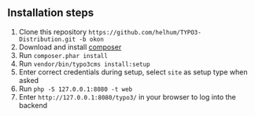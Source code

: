 ## Installation steps

1. Clone this repository `https://github.com/helhum/TYPO3-Distribution.git -b okon`
1. Download and install [composer](https://getcomposer.org/download/)
2. Run `composer.phar install`
3. Run `vendor/bin/typo3cms install:setup`
4. Enter correct credentials during setup, select `site` as setup type when asked
5. Run `php -S 127.0.0.1:8080 -t web`
6. Enter `http://127.0.0.1:8080/typo3/` in your browser to log into the backend
